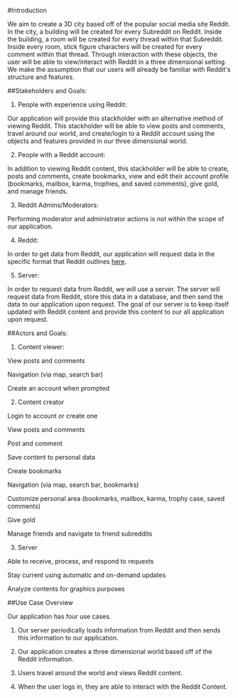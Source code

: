 #Introduction

We aim to create a 3D city based off of the popular social media site Reddit. In the city, a building will be created for every Subreddit on Reddit. Inside the building, a room will be created for every thread within that Subreddit. Inside every room, stick figure characters will be created for every comment within that thread. Through interaction with these objects, the user will be able to view/interact with Reddit in a three dimensional setting. We make the assumption that our users will already be familiar with Reddit's structure and features.

##Stakeholders and Goals:

1. People with experience using Reddit:

  Our application will provide this stackholder with an alternative method of viewing Reddit. This stackholder will be able to view posts and comments, travel around our world, and create/login to a Reddit account using the objects and features provided in our three dimensional world.

2. People with a Reddit account: 
 
 In addition to viewing Reddit content, this stackholder will be able to create, posts and comments, create bookmarks, view and edit their account profile (bookmarks, mailbox, karma, trophies, and saved comments), give gold, and manage friends.
 
3. Reddit Admins/Moderators: 

 Performing moderator and administrator actions is not within the scope of our application. 
 
4. Reddit: 

 In order to get data from Reddit, our application will request data in the specific format that Reddit outlines [here](https://github.com/reddit/reddit/wiki/OAuth2).
 
5. Server: 

 In order to request data from Reddit, we will use a server. The server will request data from Reddit, store this data in a database, and then send the data to our application upon request. The goal of our server is to keep itself updated with Reddit content and provide this content to our all application upon request. 
 
##Actors and Goals:	

1. Content viewer:

 View posts and comments

 Navigation (via map, search bar)

 Create an account when prompted

2. Content creator

 Login to account or create one

 View posts and comments

 Post and comment

 Save content to personal data

 Create bookmarks

 Navigation (via map, search bar, bookmarks)

 Customize personal area (bookmarks, mailbox, karma, trophy case, saved comments)

 Give gold

 Manage friends and navigate to friend subreddits

3. Server

 Able to receive, process, and respond to requests

 Stay current using automatic and on-demand updates

 Analyze contents for graphics purposes

##Use Case Overview

Our application has four use cases.

1. Our server periodically loads information from Reddit and then sends this information to our application.

2. Our application creates a three dimensional world based off of the Reddit information.

3. Users travel around the world and views Reddit content.

4. When the user logs in, they are able to interact with the Reddit Content.
